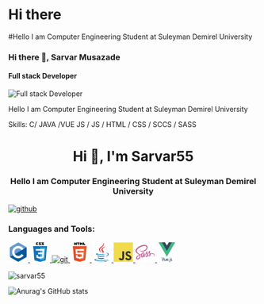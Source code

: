 # Hi there

#Hello I am Computer Engineering Student at Suleyman Demirel University

### Hi there 👋, Sarvar Musazade
#### Full stack Developer
![Full stack Developer](https://avatars.githubusercontent.com/u/76266468?v=4)

Hello I am Computer Engineering Student at Suleyman Demirel University

Skills: C/ JAVA /VUE JS  / JS / HTML / CSS / SCCS / SASS
<h1 align="center">Hi 👋, I'm Sarvar55</h1>
<h3 align="center">Hello I am Computer Engineering Student at Suleyman Demirel University</h3>






[<img src='https://cdn.jsdelivr.net/npm/simple-icons@3.0.1/icons/github.svg' alt='github' height='40'>](https://github.com/Sarvar55)  






<h3 align="left">Languages and Tools:</h3>
<p align="left"> <a href="https://www.cprogramming.com/" target="_blank"> <img src="https://raw.githubusercontent.com/devicons/devicon/master/icons/c/c-original.svg" alt="c" width="40" height="40"/> </a> <a href="https://www.w3schools.com/css/" target="_blank"> <img src="https://raw.githubusercontent.com/devicons/devicon/master/icons/css3/css3-original-wordmark.svg" alt="css3" width="40" height="40"/> </a> <a href="https://git-scm.com/" target="_blank"> <img src="https://www.vectorlogo.zone/logos/git-scm/git-scm-icon.svg" alt="git" width="40" height="40"/> </a> <a href="https://www.w3.org/html/" target="_blank"> <img src="https://raw.githubusercontent.com/devicons/devicon/master/icons/html5/html5-original-wordmark.svg" alt="html5" width="40" height="40"/> </a> <a href="https://www.java.com" target="_blank"> <img src="https://raw.githubusercontent.com/devicons/devicon/master/icons/java/java-original.svg" alt="java" width="40" height="40"/> </a> <a href="https://developer.mozilla.org/en-US/docs/Web/JavaScript" target="_blank"> <img src="https://raw.githubusercontent.com/devicons/devicon/master/icons/javascript/javascript-original.svg" alt="javascript" width="40" height="40"/> </a> <a href="https://sass-lang.com" target="_blank"> <img src="https://raw.githubusercontent.com/devicons/devicon/master/icons/sass/sass-original.svg" alt="sass" width="40" height="40"/> </a> <a href="https://vuejs.org/" target="_blank"> <img src="https://raw.githubusercontent.com/devicons/devicon/master/icons/vuejs/vuejs-original-wordmark.svg" alt="vuejs" width="40" height="40"/> </a> </p>

<p><img align="center" src="https://github-readme-stats.vercel.app/api/top-langs?username=sarvar55&show_icons=true&locale=en&layout=compact" alt="sarvar55" /></p>


![Anurag's GitHub stats](https://github-readme-stats.vercel.app/api?username=Sarvar55&show_icons=true&theme=radical)






